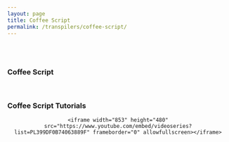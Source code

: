 ```yaml
---
layout: page
title: Coffee Script
permalink: /transpilers/coffee-script/
---
```


<br/><br/>

### Coffee Script

<br/>

### Coffee Script Tutorials

<div align="center">

    <iframe width="853" height="480" src="https://www.youtube.com/embed/videoseries?list=PL399DF0B74063889F" frameborder="0" allowfullscreen></iframe>

</div>
